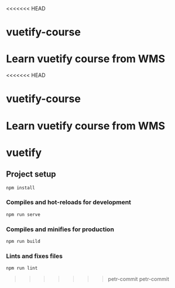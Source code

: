 <<<<<<< HEAD
# vuetify-course
Learn vuetify course from WMS
=======
<<<<<<< HEAD
# vuetify-course
Learn vuetify course from WMS
=======
# vuetify

## Project setup
```
npm install
```

### Compiles and hot-reloads for development
```
npm run serve
```

### Compiles and minifies for production
```
npm run build
```

### Lints and fixes files
```
npm run lint
```
>>>>>>> petr-commit
>>>>>>> petr-commit
